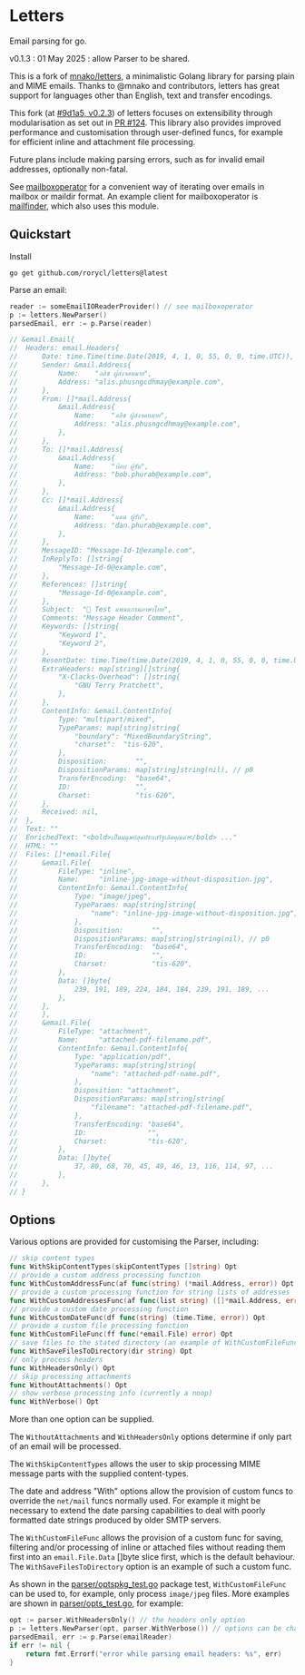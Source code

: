 # Letters
Email parsing for go.

v0.1.3 : 01 May 2025 : allow Parser to be shared.

This is a fork of [mnako/letters](https://github.com/mnako/letters), a
minimalistic Golang library for parsing plain and MIME emails. Thanks to
@mnako and contributors, letters has great support for languages other
than English, text and transfer encodings.

This fork (at [#9d1a5, v0.2.3](https://github.com/mnako/letters/commit/db1b793c8119d8ed3d575f44df4391262829d1a5))
of letters focuses on extensibility through modularisation as set out in
[PR #124](https://github.com/mnako/letters/pull/124). This library also
provides improved performance and customisation through user-defined
funcs, for example for efficient inline and attachment file processing.

Future plans include making parsing errors, such as for invalid email
addresses, optionally non-fatal.

See [mailboxoperator](https://github.com/rorycl/mailboxoperator) for a
convenient way of iterating over emails in mailbox or maildir format. An
example client for mailboxoperator is
[mailfinder](https://github.com/rorycl/mailfinder), which also uses this
module.

## Quickstart

Install

```
go get github.com/rorycl/letters@latest
```

Parse an email:

```go
reader := someEmailIOReaderProvider() // see mailboxoperator
p := letters.NewParser()
parsedEmail, err := p.Parse(reader)

// &email.Email{
// 	Headers: email.Headers{
// 		Date: time.Time(time.Date(2019, 4, 1, 0, 55, 0, 0, time.UTC)),
// 		Sender: &mail.Address{
// 			Name:    "อลิซ ผู้ส่งจดหมาย",
// 			Address: "alis.phusngcdhmay@example.com",
// 		},
// 		From: []*mail.Address{
// 			&mail.Address{
// 				Name:    "อลิซ ผู้ส่งจดหมาย",
// 				Address: "alis.phusngcdhmay@example.com",
// 			},
// 		},
// 		To: []*mail.Address{
// 			&mail.Address{
// 				Name:    "บ๊อบ ผู้รับ",
// 				Address: "bob.phurab@example.com",
// 			},
// 		},
// 		Cc: []*mail.Address{
// 			&mail.Address{
// 				Name:    "แดน ผู้รับ",
// 				Address: "dan.phurab@example.com",
// 			},
// 		},
// 		MessageID: "Message-Id-1@example.com",
// 		InReplyTo: []string{
// 			"Message-Id-0@example.com",
// 		},
// 		References: []string{
// 			"Message-Id-0@example.com",
// 		},
// 		Subject:  "📧 Test แพนแกรมภาษาไทย",
// 		Comments: "Message Header Comment",
// 		Keywords: []string{
// 			"Keyword 1",
// 			"Keyword 2",
// 		},
// 		ResentDate: time.Time(time.Date(2019, 4, 1, 0, 55, 0, 0, time.UTC)),
// 		ExtraHeaders: map[string][]string{
// 			"X-Clacks-Overhead": []string{
// 				"GNU Terry Pratchett",
// 			},
// 		},
// 		ContentInfo: &email.ContentInfo{
// 			Type: "multipart/mixed",
// 			TypeParams: map[string]string{
// 				"boundary": "MixedBoundaryString",
// 				"charset":  "tis-620",
// 			},
// 			Disposition:       "",
// 			DispositionParams: map[string]string(nil), // p0
// 			TransferEncoding:  "base64",
// 			ID:                "",
// 			Charset:           "tis-620",
// 		},
// 		Received: nil,
// 	},
// 	Text: ""
// 	EnrichedText: "<bold>เป็นมนุษย์สุดประเสริฐเลิศคุณค่า</bold> ..."
// 	HTML: ""
// 	Files: []*email.File{
// 		&email.File{
// 			FileType: "inline",
// 			Name:     "inline-jpg-image-without-disposition.jpg",
// 			ContentInfo: &email.ContentInfo{
// 				Type: "image/jpeg",
// 				TypeParams: map[string]string{
// 					"name": "inline-jpg-image-without-disposition.jpg",
// 				},
// 				Disposition:       "",
// 				DispositionParams: map[string]string(nil), // p0
// 				TransferEncoding:  "base64",
// 				ID:                "",
// 				Charset:           "tis-620",
// 			},
// 			Data: []byte{
// 				239, 191, 189, 224, 184, 184, 239, 191, 189, ...
// 			},
// 		},
// 		},
// 		&email.File{
// 			FileType: "attachment",
// 			Name:     "attached-pdf-filename.pdf",
// 			ContentInfo: &email.ContentInfo{
// 				Type: "application/pdf",
// 				TypeParams: map[string]string{
// 					"name": "attached-pdf-name.pdf",
// 				},
// 				Disposition: "attachment",
// 				DispositionParams: map[string]string{
// 					"filename": "attached-pdf-filename.pdf",
// 				},
// 				TransferEncoding: "base64",
// 				ID:               "",
// 				Charset:          "tis-620",
// 			},
// 			Data: []byte{
// 				37, 80, 68, 70, 45, 49, 46, 13, 116, 114, 97, ...
// 			},
// 		},
// }
```

## Options

Various options are provided for customising the Parser, including:

```go
// skip content types
func WithSkipContentTypes(skipContentTypes []string) Opt
// provide a custom address processing function
func WithCustomAddressFunc(af func(string) (*mail.Address, error)) Opt
// provide a custom processing function for string lists of addresses
func WithCustomAddressesFunc(af func(list string) ([]*mail.Address, error)) Opt
// provide a custom date processing function
func WithCustomDateFunc(df func(string) (time.Time, error)) Opt
// provide a custom file processing function
func WithCustomFileFunc(ff func(*email.File) error) Opt
// save files to the stated directory (an example of WithCustomFileFunc)
func WithSaveFilesToDirectory(dir string) Opt
// only process headers
func WithHeadersOnly() Opt
// skip processing attachments
func WithoutAttachments() Opt
// show verbose processing info (currently a noop)
func WithVerbose() Opt
```

More than one option can be supplied.

The `WithoutAttachments` and `WithHeadersOnly` options determine if only part
of an email will be processed.

The `WithSkipContentTypes` allows the user to skip processing MIME
message parts with the supplied content-types.

The date and address "With" options allow the provision of custom funcs to
override the `net/mail` funcs normally used. For example it might be necessary
to extend the date parsing capabilities to deal with poorly formatted date
strings produced by older SMTP servers.

The `WithCustomFileFunc` allows the provision of a custom func for saving,
filtering and/or processing of inline or attached files without reading them
first into an `email.File.Data` []byte slice first, which is the default
behaviour. The `WithSaveFilesToDirectory` option is an example of such a custom
func.

As shown in the [parser/optspkg_test.go](parser/optspkg_test.go) package
test, `WithCustomFileFunc` can be used to, for example, only process
`image/jpeg` files. More examples are shown in
[parser/opts_test.go](parser/opts_test.go), for example:

```go
opt := parser.WithHeadersOnly() // the headers only option
p := letters.NewParser(opt, parser.WithVerbose()) // options can be chained
parsedEmail, err := p.Parse(emailReader)
if err != nil {
	return fmt.Errorf("error while parsing email headers: %s", err)
}
```
